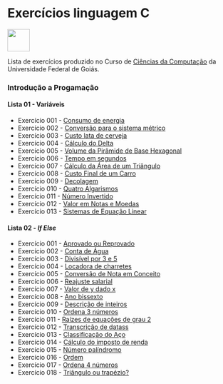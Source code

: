 # Exercícios linguagem C 
<img src="https://static.wixstatic.com/media/386348_2423f7d3ae2e43b69830bb49dd7fc712~mv2.gif" height="50px">

Lista de exercícios produzido no Curso de [Ciências da Computação](https://inf.ufg.br/p/30138-ciencia-da-computacao) da Universidade Federal de Goiás.

### Introdução a Progamação
#### Lista 01 - Variáveis
- Exercício 001 - [Consumo de energia](https://github.com/jfkarurosu/c-language/blob/main/lista-01/ex001.c)
- Exercício 002 - [Conversão para o sistema métrico](https://github.com/jfkarurosu/c-language/blob/main/lista-01/ex002.c)
- Exercício 003 - [Custo lata de cerveja](https://github.com/jfkarurosu/c-language/blob/main/lista-01/ex003.c)
- Exercício 004 - [Cálculo do Delta](https://github.com/jfkarurosu/c-language/blob/main/lista-01/ex004.c)
- Exercício 005 - [Volume da Pirâmide de Base Hexagonal](https://github.com/jfkarurosu/c-language/blob/main/lista-01/ex005.c)
- Exercício 006 - [Tempo em segundos](https://github.com/jfkarurosu/c-language/blob/main/lista-01/ex006.c)
- Exercício 007 - [Cálculo da Área de um Triângulo](https://github.com/jfkarurosu/c-language/blob/main/lista-01/ex007.c)
- Exercício 008 - [Custo Final de um Carro](https://github.com/jfkarurosu/c-language/blob/main/lista-01/ex008.c)
- Exercício 009 - [Decolagem](https://github.com/jfkarurosu/c-language/blob/main/lista-01/ex009.c)
- Exercício 010 - [Quatro Algarismos](https://github.com/jfkarurosu/c-language/blob/main/lista-01/ex010.c)
- Exercício 011 - [Número Invertido](https://github.com/jfkarurosu/c-language/blob/main/lista-01/ex011.c)
- Exercício 012 - [Valor em Notas e Moedas](https://github.com/jfkarurosu/c-language/blob/main/lista-01/ex012.c)
- Exercício 013 - [Sistemas de Equação Linear](https://github.com/jfkarurosu/c-language/blob/main/lista-01/ex013.c)

#### Lista 02 - *If Else*
- Exercício 001 - [Aprovado ou Reprovado](https://github.com/jfkarurosu/c-language/blob/main/lista-02/ex001.c)
- Exercício 002 - [Conta de Água](https://github.com/jfkarurosu/c-language/blob/main/lista-02/ex002.c)
- Exercício 003 - [Divisível por 3 e 5](https://github.com/jfkarurosu/c-language/blob/main/lista-02/ex003.c)
- Exercício 004 - [Locadora de charretes](https://github.com/jfkarurosu/c-language/blob/main/lista-02/ex004.c)
- Exercício 005 - [Conversão de Nota em Conceito](https://github.com/jfkarurosu/c-language/blob/main/lista-02/ex005.c)
- Exercício 006 - [Reajuste salarial](https://github.com/jfkarurosu/c-language/blob/main/lista-02/ex006.c)
- Exercício 007 - [Valor de y dado x](https://github.com/jfkarurosu/c-language/blob/main/lista-02/ex007.c)
- Exercício 008 - [Ano bissexto](https://github.com/jfkarurosu/c-language/blob/main/lista-02/ex008.c)
- Exercício 009 - [Descrição de inteiros](https://github.com/jfkarurosu/c-language/blob/main/lista-02/ex009.c)
- Exercício 010 - [Ordena 3 números](https://github.com/jfkarurosu/c-language/blob/main/lista-02/ex010.c)
- Exercício 011 - [Raízes de equações de grau 2](https://github.com/jfkarurosu/c-language/blob/main/lista-02/ex011.c)
- Exercício 012 - [Transcrição de datass](https://github.com/jfkarurosu/c-language/blob/main/lista-02/ex012.c)
- Exercício 013 - [Classificação do Aço](https://github.com/jfkarurosu/c-language/blob/main/lista-02/ex013.c)
- Exercício 014 - [Cálculo do imposto de renda](https://github.com/jfkarurosu/c-language/blob/main/lista-02/ex014.c)
- Exercício 015 - [Número palíndromo](https://github.com/jfkarurosu/c-language/blob/main/lista-02/ex015.c)
- Exercício 016 - [Ordem](https://github.com/jfkarurosu/c-language/blob/main/lista-02/ex016.c)
- Exercício 017 - [Ordena 4 números](https://github.com/jfkarurosu/c-language/blob/main/lista-02/ex017.c)
- Exercício 018 - [Triângulo ou trapézio?](https://github.com/jfkarurosu/c-language/blob/main/lista-02/ex018.c)
